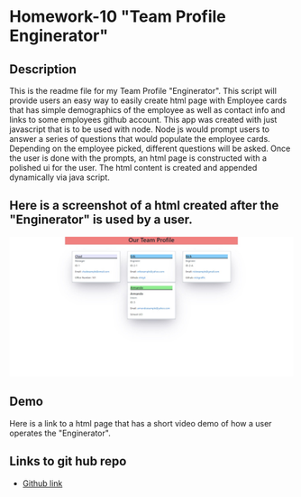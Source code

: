 # Homework-10 "Team Profile Enginerator"


## Description
This is the readme file for my Team Profile "Enginerator". This script will provide users an easy way to easily create html page with Employee cards that has simple demographics of the employee as well as contact info and links to some employees github account. This app was created with just javascript that is to be used with node. Node js would prompt users to answer a series of questions that would populate the employee cards. Depending on the employee picked, different questions will be asked. Once the user is done with the prompts, an html page is constructed with a polished ui for the user. The html content is created and appended dynamically via java script.

## Here is a screenshot of a html created after the "Enginerator" is used by a user.


![Screenshot of created team page](./assets/team%20gen.jpg)




## Demo
Here is a link to a html page that has a short video demo of how a user operates the "Enginerator".

## Links to git hub repo
- [Github link](https://github.com/ArmandoUg/Homework-10)
